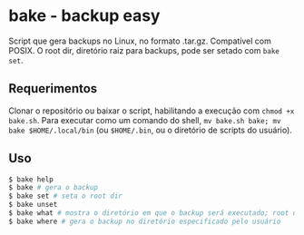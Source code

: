 # bake - backup easy
Script que gera backups no Linux, no formato .tar.gz. Compatível com POSIX. O root dir, diretório raiz para backups, pode ser setado com `bake set`.
## Requerimentos
Clonar o repositório ou baixar o script, habilitando a execução com `chmod +x bake.sh`. Para executar como um comando do shell, `mv bake.sh bake; mv bake $HOME/.local/bin` (ou `$HOME/.bin`, ou o diretório de scripts do usuário).
## Uso
```sh
$ bake help
$ bake # gera o backup
$ bake set # seta o root dir
$ bake unset
$ bake what # mostra o diretório em que o backup será executado; root dir ou atual
$ bake where # gera o backup no diretório especificado pelo usuário
```
